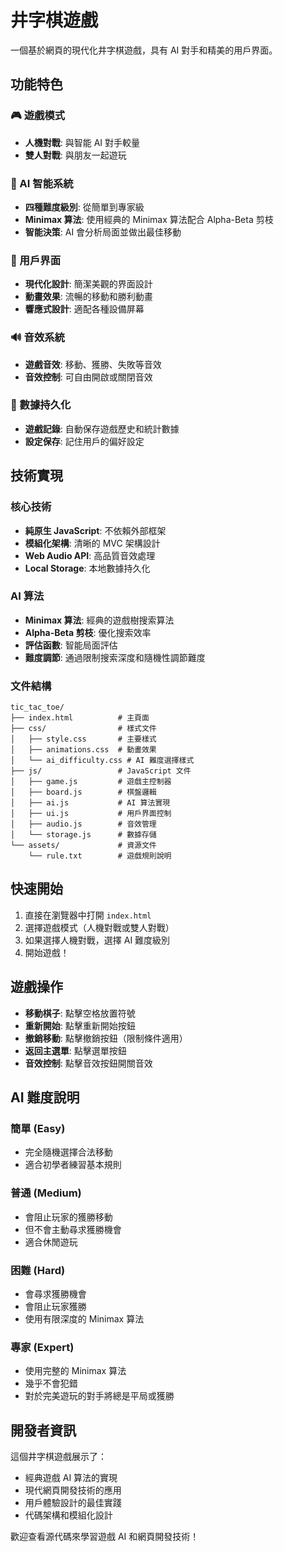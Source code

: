 # 井字棋遊戲

一個基於網頁的現代化井字棋遊戲，具有 AI 對手和精美的用戶界面。

## 功能特色

### 🎮 遊戲模式
- **人機對戰**: 與智能 AI 對手較量
- **雙人對戰**: 與朋友一起遊玩

### 🤖 AI 智能系統
- **四種難度級別**: 從簡單到專家級
- **Minimax 算法**: 使用經典的 Minimax 算法配合 Alpha-Beta 剪枝
- **智能決策**: AI 會分析局面並做出最佳移動

### 🎨 用戶界面
- **現代化設計**: 簡潔美觀的界面設計
- **動畫效果**: 流暢的移動和勝利動畫
- **響應式設計**: 適配各種設備屏幕

### 🔊 音效系統
- **遊戲音效**: 移動、獲勝、失敗等音效
- **音效控制**: 可自由開啟或關閉音效

### 💾 數據持久化
- **遊戲記錄**: 自動保存遊戲歷史和統計數據
- **設定保存**: 記住用戶的偏好設定

## 技術實現

### 核心技術
- **純原生 JavaScript**: 不依賴外部框架
- **模組化架構**: 清晰的 MVC 架構設計
- **Web Audio API**: 高品質音效處理
- **Local Storage**: 本地數據持久化

### AI 算法
- **Minimax 算法**: 經典的遊戲樹搜索算法
- **Alpha-Beta 剪枝**: 優化搜索效率
- **評估函數**: 智能局面評估
- **難度調節**: 通過限制搜索深度和隨機性調節難度

### 文件結構
```
tic_tac_toe/
├── index.html          # 主頁面
├── css/                # 樣式文件
│   ├── style.css       # 主要樣式
│   ├── animations.css  # 動畫效果
│   └── ai_difficulty.css # AI 難度選擇樣式
├── js/                 # JavaScript 文件
│   ├── game.js         # 遊戲主控制器
│   ├── board.js        # 棋盤邏輯
│   ├── ai.js           # AI 算法實現
│   ├── ui.js           # 用戶界面控制
│   ├── audio.js        # 音效管理
│   └── storage.js      # 數據存儲
└── assets/             # 資源文件
    └── rule.txt        # 遊戲規則說明
```

## 快速開始

1. 直接在瀏覽器中打開 `index.html`
2. 選擇遊戲模式（人機對戰或雙人對戰）
3. 如果選擇人機對戰，選擇 AI 難度級別
4. 開始遊戲！

## 遊戲操作

- **移動棋子**: 點擊空格放置符號
- **重新開始**: 點擊重新開始按鈕
- **撤銷移動**: 點擊撤銷按鈕（限制條件適用）
- **返回主選單**: 點擊選單按鈕
- **音效控制**: 點擊音效按鈕開關音效

## AI 難度說明

### 簡單 (Easy)
- 完全隨機選擇合法移動
- 適合初學者練習基本規則

### 普通 (Medium)
- 會阻止玩家的獲勝移動
- 但不會主動尋求獲勝機會
- 適合休閒遊玩

### 困難 (Hard)
- 會尋求獲勝機會
- 會阻止玩家獲勝
- 使用有限深度的 Minimax 算法

### 專家 (Expert)
- 使用完整的 Minimax 算法
- 幾乎不會犯錯
- 對於完美遊玩的對手將總是平局或獲勝

## 開發者資訊

這個井字棋遊戲展示了：
- 經典遊戲 AI 算法的實現
- 現代網頁開發技術的應用
- 用戶體驗設計的最佳實踐
- 代碼架構和模組化設計

歡迎查看源代碼來學習遊戲 AI 和網頁開發技術！
